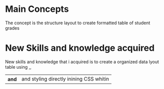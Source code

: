 # Main Concepts
The concept is the structure layout to create formatted table of student grades 

# New Skills and knowledge acquired
New skills and knowledge that i acquired is to create a organized data lyout table using <table>,<tr>,<th> and <td> and styling directly inining CSS whitin<style>. 

# What I Learned.
While doing this exercises I learned how to create a organized data lyout table using <table>,<tr>,<th> and <td> and styling directly inining CSS whitin<style>. By applying <meta charset="UTF-8"> and <meta name="viewport" content="width=device-width, initial-scale=1.0"> for compatibility with different devices and ensuring responsive design, learned how each column in the table can represent a different data attribute, helping users understand the data quickly.

# Challenges I Have Faced
First of all, the challenge I have faced is how to styling the table, making table responsive and faced problem while using <meta>.